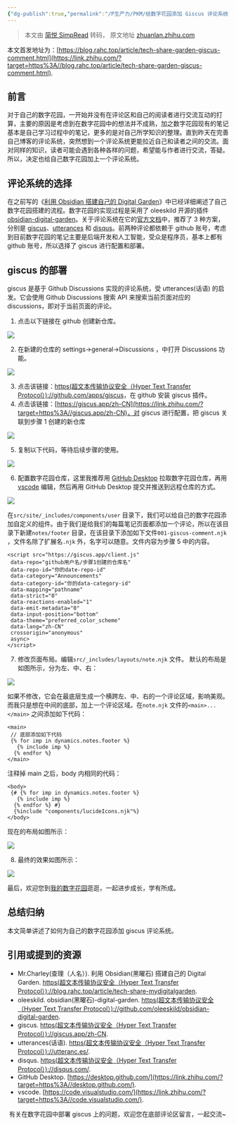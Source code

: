 ```yaml
---
{"dg-publish":true,"permalink":"/P生产力/PKM/给数字花园添加 Giscus 评论系统/","created":"2024-03-04T01:40:15.065+08:00","updated":"2024-04-24T00:43:21.187+08:00"}
---
```


> 本文由 [简悦 SimpRead](http://ksria.com/simpread/) 转码， 原文地址 [zhuanlan.zhihu.com](https://zhuanlan.zhihu.com/p/681343213)

本文首发地址为：[https://blog.rahc.top/article/tech-share-garden-giscus-comment.html](https://link.zhihu.com/?target=https%3A//blog.rahc.top/article/tech-share-garden-giscus-comment.html).

前言
--

对于自己的数字花园，一开始并没有在评论区和自己的阅读者进行交流互动的打算，主要的原因是考虑到在数字花园中的想法并不成熟，加之数字花园现有的笔记基本是自己学习过程中的笔记，更多的是对自己所学知识的整理。直到昨天在完善自己博客的评论系统，突然想到一个评论系统更能拉近自己和读者之间的交流。面对同样的知识，读者可能会遇到各种各样的问题，希望能与作者进行交流，答疑。所以，决定也给自己数字花园加上一个评论系统。

评论系统的选择
-------

在之前写的《[利用 Obsidian 搭建自己的 Digital Garden](https://link.zhihu.com/?target=https%3A//blog.rahc.top/article/tech-share-mydigitalgarden.html)》中已经详细阐述了自己数字花园搭建的流程。数字花园的实现过程是采用了 oleeskild 开源的插件 [obsidian-digital-garden](https://link.zhihu.com/?target=https%3A//github.com/oleeskild/obsidian-digital-garden)。关于评论系统在它的[官方文档](https://link.zhihu.com/?target=https%3A//dg-docs.ole.dev/advanced/guides-and-how-tos/adding-comments/)中，推荐了 3 种方案，分别是 [giscus](https://link.zhihu.com/?target=https%3A//giscus.app/zh-CN)、[utterances](https://link.zhihu.com/?target=https%3A//utteranc.es/) 和 [disqus](https://link.zhihu.com/?target=https%3A//disqus.com/)。前两种评论都依赖于 github 账号，考虑到目前数字花园的笔记主要是后端开发和人工智能，受众是程序员，基本上都有 github 账号，所以选择了 giscus 进行配置和部署。

giscus 的部署
----------

giscus 是基于 Github Discussions 实现的评论系统，受 utterances(话语) 的启发。它会使用 Github Discussions 搜索 API 来搜索当前页面对应的 discussions，即对于当前页面的评论。

1.  点击以下链接在 github 创建新仓库。

![](https://pic4.zhimg.com/v2-8177b83e8b8c4becda9e4e003ef9c6df_r.jpg)

2. 在新建的仓库的 settings->general->Discussions ，中打开 Discussions 功能。

![](https://pic4.zhimg.com/v2-e79fd557cc20d5d935a8f1f9a7f965b3_r.jpg)

3. 点击该链接：[https(超文本传输协议安全（Hyper Text Transfer Protocol）)://github.com/apps/giscus](https://link.zhihu.com/?target=https%3A//github.com/apps/giscus)，在 github 安装 giscus 插件。
4. 点击该链接：[https://giscus.app/zh-CN](https://link.zhihu.com/?target=https%3A//giscus.app/zh-CN)，对 giscus 进行配置，把 giscus 关联到步骤 1 创建的新仓库

![](https://pic1.zhimg.com/v2-bdfa6bcdbdb5b5ede0c7f180be83814c_r.jpg)

5. 复制以下代码，等待后续步骤的使用。

![](https://pic4.zhimg.com/v2-8de69b5ebb57e0f49fa2e416f25f883b_r.jpg)

6. 配置数字花园仓库，这里我推荐用 [GitHub Desktop](https://link.zhihu.com/?target=https%3A//desktop.github.com/) 拉取数字花园仓库，再用 [vscode](https://link.zhihu.com/?target=https%3A//code.visualstudio.com/) 编辑，然后再用 GitHub Desktop 提交并推送到远程仓库的方式。

![](https://pic2.zhimg.com/v2-379844d00fb3adb2a0f464e2dc08eebd_r.jpg)

  

在`src/site/_includes/components/user` 目录下，我们可以给自己的数字花园添加自定义的组件。由于我们是给我们的每篇笔记页面都添加一个评论，所以在该目录下新建`notes/footer` 目录，在该目录下添加如下文件`001-giscus-comment.njk` ，文件名除了扩展名`.njk` 外，名字可以随意。文件内容为步骤 5 中的内容。

```
<script src="https://giscus.app/client.js"
 data-repo="github用户名/步骤1创建的仓库名"
 data-repo-id="你的date-repo-id"
 data-category="Announcements"
 data-category-id="你的data-category-id"
 data-mapping="pathname"
 data-strict="0"
 data-reactions-enabled="1"
 data-emit-metadata="0"
 data-input-position="bottom"
 data-theme="preferred_color_scheme"
 data-lang="zh-CN"
 crossorigin="anonymous"
 async>
</script>
```

7. 修改页面布局。编辑`src/_includes/layouts/note.njk` 文件。 默认的布局是如图所示，分为左、中、右：

![](https://pic3.zhimg.com/v2-9364b719097115ba2b1ca944a32cbd3e_r.jpg)

  

如果不修改，它会在最底层生成一个横跨左、中、右的一个评论区域，影响美观。而我只是想在中间的底部，加上一个评论区域。在`note.njk` 文件的`<main>...</main>` 之间添加如下代码：

```
<main>
 // 底部添加如下代码
 {% for imp in dynamics.notes.footer %}
   {% include imp %}
  {% endfor %}
</main>
```

  

注释掉 main 之后，body 内相同的代码：

```
<body>
 {# {% for imp in dynamics.notes.footer %}
   {% include imp %}
  {% endfor %} #}
  {%include "components/lucideIcons.njk"%}
</body>
```

  

现在的布局如图所示：

![](https://pic4.zhimg.com/v2-3c22b7b51100050e1b5ad57394f0645b_r.jpg)

8. 最终的效果如图所示：

![](https://pic3.zhimg.com/v2-17d7e8aba9e3306d4c50e82e43431042_r.jpg)

  

最后，欢迎您到[我的数字花园](https://link.zhihu.com/?target=https%3A//garden.rahc.top/)逛逛，一起进步成长，学有所成。

总结归纳
----

本文简单讲述了如何为自己的数字花园添加 giscus 评论系统。

引用或提到的资源
--------

*   Mr.Charley(查理（人名）). 利用 Obsidian(黑曜石) 搭建自己的 Digital Garden. [https(超文本传输协议安全（Hyper Text Transfer Protocol）)://blog.rahc.top/article/tech-share-mydigitalgarden](https://link.zhihu.com/?target=https%3A//blog.rahc.top/article/tech-share-mydigitalgarden).
*   oleeskild. obsidian(黑曜石)-digital-garden. [https(超文本传输协议安全（Hyper Text Transfer Protocol）)://github.com/oleeskild/obsidian-digital-garden](https://link.zhihu.com/?target=https%3A//github.com/oleeskild/obsidian-digital-garden).
*   giscus. [https(超文本传输协议安全（Hyper Text Transfer Protocol）)://giscus.app/zh-CN](https://link.zhihu.com/?target=https%3A//giscus.app/zh-CN).
*   utterances(话语). [https(超文本传输协议安全（Hyper Text Transfer Protocol）)://utteranc.es/](https://link.zhihu.com/?target=https%3A//utteranc.es/).
*   disqus. [https(超文本传输协议安全（Hyper Text Transfer Protocol）)://disqus.com/](https://link.zhihu.com/?target=https%3A//disqus.com/).
*   GitHub Desktop. [https://desktop.github.com/](https://link.zhihu.com/?target=https%3A//desktop.github.com/).
*   vscode. [https://code.visualstudio.com/](https://link.zhihu.com/?target=https%3A//code.visualstudio.com/).

​ 有关在数字花园中部署 giscus 上的问题，欢迎您在底部评论区留言，一起交流~